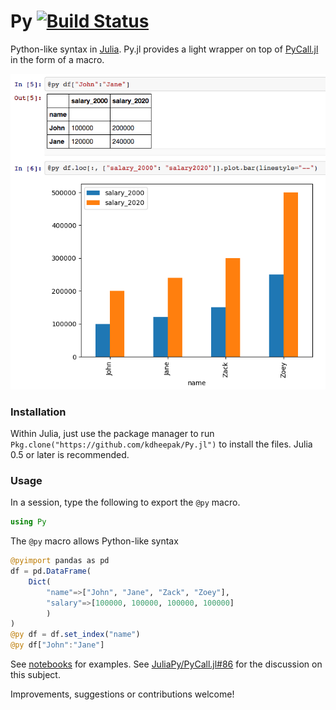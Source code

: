 # Py [![Build Status](https://travis-ci.org/kdheepak/Py.jl.svg?branch=master)](https://travis-ci.org/kdheepak/Py.jl)

Python-like syntax in [Julia](https://github.com/JuliaLang/julia). Py.jl provides a light wrapper on top of [PyCall.jl](https://github.com/JuliaPy/PyCall.jl) in the form of a macro.

![](./img/screenshot.png)

### Installation

Within Julia, just use the package manager to run `Pkg.clone("https://github.com/kdheepak/Py.jl")` to install the files.
Julia 0.5 or later is recommended.

### Usage

In a session, type the following to export the `@py` macro.

```julia
using Py
```

The `@py` macro allows Python-like syntax

```julia
@pyimport pandas as pd
df = pd.DataFrame(
    Dict(
        "name"=>["John", "Jane", "Zack", "Zoey"],
        "salary"=>[100000, 100000, 100000, 100000]
        )
)
@py df = df.set_index("name")
@py df["John":"Jane"]
```

See [notebooks](./notebooks/Py.jl.ipynb) for examples. See [JuliaPy/PyCall.jl#86](https://github.com/JuliaPy/PyCall.jl/issues/86) for the discussion on this subject.

Improvements, suggestions or contributions welcome!

